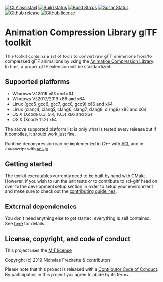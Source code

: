 [![CLA assistant](https://cla-assistant.io/readme/badge/nfrechette/acl-gltf)](https://cla-assistant.io/nfrechette/acl-gltf)
[![Build status](https://ci.appveyor.com/api/projects/status/2h28i0j85nkq2e1e/branch/develop?svg=true)](https://ci.appveyor.com/project/nfrechette/acl-gltf)
[![Build Status](https://travis-ci.com/nfrechette/acl-gltf.svg?branch=develop)](https://travis-ci.com/nfrechette/acl-gltf)
[![Sonar Status](https://sonarcloud.io/api/project_badges/measure?project=nfrechette_acl-gltf&metric=alert_status)](https://sonarcloud.io/dashboard?id=nfrechette_acl-gltf)
[![GitHub release](https://img.shields.io/github/release/nfrechette/acl-gltf.svg)](https://github.com/nfrechette/acl-gltf/releases)
[![GitHub license](https://img.shields.io/badge/license-MIT-blue.svg)](https://raw.githubusercontent.com/nfrechette/acl-gltf/master/LICENSE)

# Animation Compression Library glTF toolkit

This toolkit contains a set of tools to convert raw glTF animations from/to compressed glTF animations by using the [Animation Compression Library](https://github.com/nfrechette/acl). In time, a proper glTF extension will be standardized.

## Supported platforms

*  Windows VS2015 x86 and x64
*  Windows VS2017/2019 x86 and x64
*  Linux (gcc5, gcc6, gcc7, gcc8, gcc9) x86 and x64
*  Linux (clang4, clang5, clang6, clang7, clang8, clang9) x86 and x64
*  OS X (Xcode 8.3, 9.4, 10.3) x86 and x64
*  OS X (Xcode 11.2) x64

The above supported platform list is only what is tested every release but if it compiles, it should work just fine.

Runtime decompression can be implemented in C++ with [ACL](https://github.com/nfrechette/acl) and in Javascript with [acl-js](https://github.com/nfrechette/acl-js).

## Getting started

The toolkit executables currently need to be built by hand with CMake. However, if you wish to run the unit tests or to contribute to acl-gltf head on over to the [development setup](./docs/development_setup.md) section in order to setup your environment and make sure to check out the [contributing guidelines](CONTRIBUTING.md).

## External dependencies

You don't need anything else to get started: everything is self contained.
See [here](./external) for details.

## License, copyright, and code of conduct

This project uses the [MIT license](LICENSE).

Copyright (c) 2019 Nicholas Frechette & contributors

Please note that this project is released with a [Contributor Code of Conduct](CODE_OF_CONDUCT.md). By participating in this project you agree to abide by its terms.
